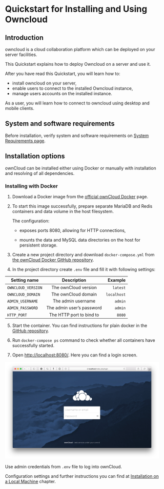# Quickstart for Installing and Using Owncloud

## Introduction

owncloud is a cloud collaboration platform which can be deployed on your server facilities.

This Quickstart explains how to deploy Owncloud on a server and use it.

After you have read this Quickstart, you will learn how to:

- install owncloud on your server,
- enable users to connect to the installed Owncloud instance,
- manage users accounts on the installed instance.

As a user, you will learn how to connect to owncloud using desktop and mobile clients.

## System and software requirements

Before installation, verify system and software requirements on [System Requirements page](https://doc.owncloud.org/server/10.0/admin_manual/installation/system_requirements.html).

## Installation options

ownCloud can be installed either using Docker or manually with installation and resolving of all dependencies.

### Installing with Docker

1. Download a Docker image from the [official ownCloud Docker](https://hub.docker.com/r/owncloud/server/) page.

2. To start this image successfully, prepare separate MariaDB and Redis containers and data volume in the host filesystem.

    The configuration:

    - exposes ports 8080, allowing for HTTP connections,

    - mounts the data and MySQL data directories on the host for persistent storage.

3. Create a new project directory and download `docker-compose.yml` from [the ownCloud Docker GitHub repository](https://github.com/owncloud-docker/server.git).

4. In the project directory create `.env` file and fill it with following settings:

| Setting name | Description | Example |
| ------------ |:-----------:| -------:|
| `OWNCLOUD_VERSION`| The ownCloud version | `latest` |
| `OWNCLOUD_DOMAIN`| The ownCloud domain | `localhost` |
| `ADMIN_USERNAME`| The admin username | `admin` |
| `ADMIN_PASSWORD`| The admin user’s password | `admin` |
| `HTTP_PORT`| The HTTP port to bind to | `8080` |

5. Start the container. You can find instructions for plain docker in the [GitHub repository](https://github.com/owncloud-docker/server#launch-with-plain-docker).

6. Run `docker-compose ps` command to check whether all containers have successfully started. 

7. Open [http://localhost:8080/](http://localhost:8080/). Here you can find a login screen. 

![Login screen](images/1.png)

Use admin credentials from `.env` file to log into ownCloud.

Configuration settings and further instructions you can find at [Installation on a Local Machine](https://doc.owncloud.com/server/10.1/admin_manual/installation/docker/#installation-on-a-local-machine) chapter.









